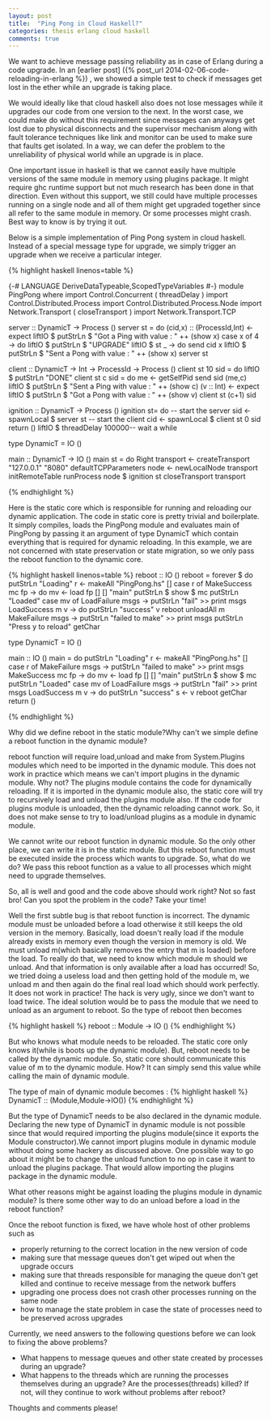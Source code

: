 ```yaml
---
layout: post
title:  "Ping Pong in Cloud Haskell?"
categories: thesis erlang cloud haskell
comments: true
---
```


We want to achieve message passing reliability as in case of Erlang
during a code upgrade.  In an [earlier post] ({% post_url 2014-02-06-code-reloading-in-erlang %}) , we showed a simple test to
check if messages get lost in the ether while an upgrade is taking
place.

We would ideally like that cloud haskell also does not lose
messages while it upgrades our code from one version to the next.
In the worst case, we could make do without this requirement since
messages can anyways get lost due to physical disconnects and the
supervisor mechanism along with fault tolerance techniques like link
and monitor can be used to make sure that faults get isolated. In a
way, we can defer the problem to the unreliability of physical world
while an upgrade is in place.

One important issue in haskell is that we cannot easily have multiple
versions of the same module in memory using plugins package. It might
require ghc runtime support but not much research has been done in
that direction. Even without this support, we still could have
multiple processes running on a single node and all of them might get
upgraded together since all refer to the same module in memory. Or
some processes might crash. Best way to know is by trying it out.

Below is a simple implementation of Ping Pong system in cloud
haskell. Instead of a special message type for upgrade, we simply
trigger an upgrade when we receive a particular integer.

{% highlight haskell linenos=table %}

{-# LANGUAGE DeriveDataTypeable,ScopedTypeVariables #-}
module PingPong where
import Control.Concurrent ( threadDelay )
import Control.Distributed.Process
import Control.Distributed.Process.Node
import Network.Transport ( closeTransport )
import Network.Transport.TCP

server :: DynamicT -> Process ()
server st = do
    (cid,x) :: (ProcessId,Int) <- expect
    liftIO $ putStrLn $ "Got  a Ping with value : " ++ (show x)
    case x of
      4 -> do
        liftIO $ putStrLn $ "UPGRADE"
        liftIO $ st
      _ -> do
        send cid x
        liftIO $ putStrLn $ "Sent a Pong with value : " ++ (show x)
        server st

client :: DynamicT -> Int -> ProcessId -> Process ()
client st 10 sid = do
  liftIO $ putStrLn "DONE"
client st c sid = do
  me <- getSelfPid
  send sid (me,c)
  liftIO $ putStrLn $ "Sent a Ping with value : " ++ (show c)
  (v :: Int) <- expect
  liftIO $ putStrLn $ "Got  a Pong with value : " ++ (show v)
  client st (c+1) sid

ignition :: DynamicT -> Process ()
ignition st= do
    -- start the server
    sid <- spawnLocal $ server st
    -- start the client
    cid <- spawnLocal $ client st 0 sid
    return ()
    liftIO $ threadDelay 100000-- wait a while

type DynamicT = IO ()

main :: DynamicT -> IO ()
main st = do
    Right transport <- createTransport "127.0.0.1" "8080"
                            defaultTCPParameters
    node <- newLocalNode transport initRemoteTable
    runProcess node $ ignition st
    closeTransport transport

{% endhighlight %}

Here is the static core which is responsible for running and reloading
our dynamic application. The code in static core is pretty trivial
and boilerplate. It simply compiles, loads the PingPong module and
evaluates main of PingPong by passing it an argument of type DynamicT
which contain everything that is required for dynamic reloading. In
this example, we are not concerned with state preservation or state
migration, so we only pass the reboot function to the dynamic core.

{% highlight haskell linenos=table %}
reboot :: IO ()
reboot = forever $ do
  putStrLn "Loading"
  r <- makeAll "PingPong.hs" []
  case r of
    MakeSuccess mc fp -> do
      mv <- load fp [] [] "main"
      putStrLn $ show $ mc
      putStrLn "Loaded"
      case mv of
        LoadFailure msgs -> putStrLn "fail" >> print msgs
        LoadSuccess m v -> do
        putStrLn "success"
        v reboot
        unloadAll m
    MakeFailure msgs -> putStrLn "failed to make" >> print msgs
  putStrLn "Press y to reload"
  getChar

type DynamicT = IO ()

main :: IO ()
main = do
  putStrLn "Loading"
  r <- makeAll "PingPong.hs" []
  case r of
    MakeFailure msgs -> putStrLn "failed to make" >> print msgs
    MakeSuccess mc fp -> do
      mv <- load fp [] [] "main"
      putStrLn $ show $ mc
      putStrLn "Loaded"
      case mv of
        LoadFailure msgs -> putStrLn "fail" >> print msgs
        LoadSuccess m v -> do
        putStrLn "success"
        s <- v reboot
        getChar
        return ()

{% endhighlight %}


Why did we define reboot in the static module?Why can't we simple
define a reboot function in the dynamic module?

reboot function will require load,unload and make from System.Plugins
modules which need to be imported in the dynamic module. This does not
work in practice which means we can't import plugins in the dynamic
module. Why not? The plugins module contains the code for dynamically
reloading. If it is imported in the dynamic module also, the static
core will try to recursively load and unload the plugins module
also. If the code for plugins module is unloaded, then the dynamic
reloading cannot work. So, it does not make sense to try to
load/unload plugins as a module in dynamic module.

We cannot write our reboot function in dynamic module. So the only
other place, we can write it is in the static module. But this reboot
function must be executed inside the process which wants to
upgrade. So, what do we do? We pass this reboot function as a value to
all processes which might need to upgrade themselves.

So, all is well and good and the code above should work right? Not so
fast bro! Can you spot the problem in the code? Take your time!

Well the first subtle bug is that reboot function is incorrect. The
dynamic module must be unloaded before a load otherwise it still keeps
the old version in the memory. Basically, load doesn't really load if
the module already exists in memory even though the version in memory
is old. We must unload m(which basically removes the entry that m is
loaded) before the load. To really do that, we need to know which
module m should we unload. And that information is only available
after a load has occurred! So, we tried doing a useless load and then
getting hold of the module m, we unload m  and then again do the final
real load which should work perfectly. It does not work in practice!
The hack is very ugly, since we don't want to load twice.
The ideal solution would be to pass the module that we need to unload
as an argument to reboot. So the type of reboot then becomes

{% highlight haskell %}
reboot :: Module -> IO ()
{% endhighlight %}

But who knows what module needs to be reloaded. The static core only
knows it(while is boots up the dynamic module). But, reboot needs to
be called by the dynamic module. So, static core should communicate
this value of m to the dynamic module. How? It can simply send this
value while calling the main of dynamic module.

The type of main of dynamic module becomes :
{% highlight haskell %}
DynamicT :: (Module,Module->IO())
{% endhighlight %}

But the type of DynamicT needs to be also declared in the dynamic
module. Declaring the new type of DynamicT in dynamic module is not
possible since that would required importing the plugins module(since
it exports the Module constructor).We cannot import plugins module in
dynamic module without doing some hackery as discussed above.
One possible way to go about it might be to change the unload function
to no op in case it want to unload the plugins package. That would
allow importing the plugins package in the dynamic module.

What other reasons might be against loading the plugins module in
dynamic module? Is there some other way to do an unload before a load
in the reboot function?

Once the reboot function is fixed, we have whole host of other
problems such as
* properly returning to the correct location in the new version of
code
* making sure that message queues don't get wiped out when the upgrade
  occurs
* making sure that threads responsible for managing the queue don't
  get killed and continue to receive message from the network buffers
* upgrading one process does not crash other processes running on the
  same node
* how to manage the state problem in case the state of processes need
  to be preserved across upgrades

Currently, we need answers to the following questions before we can
look to fixing the above problems?
* What happens to message queues and other state created by processes
  during an upgrade?
* What happens to the threads which are running the processes themselves during
  an upgrade? Are the processes(threads) killed? If not, will they
  continue to work without problems after reboot?

Thoughts and comments please!
